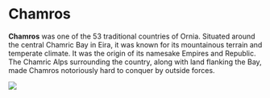 # Chamros

**Chamros** was one of the 53 traditional countries of Ornia. Situated around the central Chamric Bay in Eira, it was known for its mountainous terrain and temperate climate. It was the origin of its namesake Empires and Republic. The Chamric Alps surrounding the country, along with land flanking the Bay, made Chamros notoriously hard to conquer by outside forces.

![](https://raw.githubusercontent.com/lel-rc/Ornia/master/chamros.png)